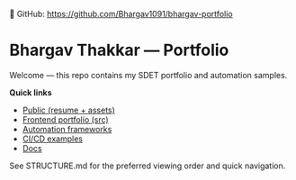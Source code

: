 🔗 GitHub: https://github.com/Bhargav1091/bhargav-portfolio


# Bhargav Thakkar — Portfolio

Welcome — this repo contains my SDET portfolio and automation samples.

**Quick links**
- [Public (resume + assets)](public/)
- [Frontend portfolio (src)](src/)
- [Automation frameworks](automation-frameworks/)
- [CI/CD examples](ci-cd/)
- [Docs](docs/)

See STRUCTURE.md for the preferred viewing order and quick navigation.
